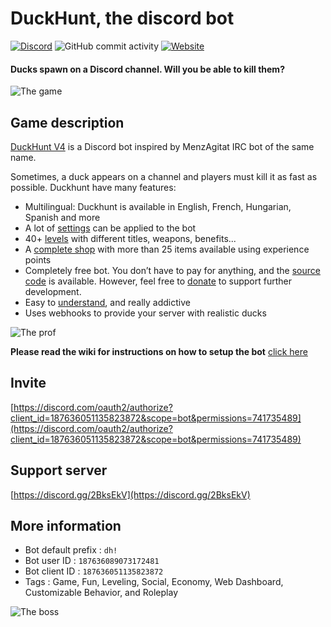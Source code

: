 # DuckHunt, the discord bot

[![Discord](https://img.shields.io/discord/195260081036591104)](https://discord.gg/2BksEkV)
![GitHub commit activity](https://img.shields.io/github/commit-activity/w/DuckHunt-discord/DHV4) 
[![Website](https://img.shields.io/website?url=https%3A%2F%2Fduckhunt.me)](https://duckhunt.me)

#### Ducks spawn on a Discord channel. Will you be able to kill them?

![The game](https://duckhunt.me/docs/.gitbook/assets/golden_duck_calgeka.png)

## Game description

[DuckHunt V4](https://duckhunt.me) is a Discord bot inspired by MenzAgitat IRC bot of the same name. 

Sometimes, a duck appears on a channel and players must kill it as fast as possible. 
Duckhunt have many features:
- Multilingual: Duckhunt is available in English, French, Hungarian, Spanish and more
- A lot of [settings](https://duckhunt.me/docs/bot-administration/edit-settings-settings-list) can be applied to the bot 
- 40+ [levels](https://duckhunt.me/docs/players-guide/levels-and-experience) with different titles, weapons, benefits...
- A [complete shop](https://duckhunt.me/commands/shop) with more than 25 items available using experience points 
- Completely free bot. You don’t have to pay for anything, and the [source code](https://github.com/DuckHunt-discord) is available. However, feel free to [donate](https://www.patreon.com/duckhunt) to support further development.
- Easy to [understand](https://duckhunt.me/docs/), and really addictive
- Uses webhooks to provide your server with realistic ducks

![The prof](https://duckhunt.me/docs/.gitbook/assets/prof_duck_calgeka.png)

**Please read the wiki for instructions on how to setup the bot** [click here](https://duckhunt.me/docs/bot-administration/admin-quickstart)

## Invite

[https://discord.com/oauth2/authorize?client_id=187636051135823872&scope=bot&permissions=741735489](https://discord.com/oauth2/authorize?client_id=187636051135823872&scope=bot&permissions=741735489)

## Support server

[https://discord.gg/2BksEkV](https://discord.gg/2BksEkV)

## More information

- Bot default prefix : `dh!`
- Bot user ID : `187636089073172481`
- Bot client ID : `187636051135823872`
- Tags : Game, Fun, Leveling, Social, Economy, Web Dashboard, Customizable Behavior, and Roleplay

![The boss](https://duckhunt.me/docs/.gitbook/assets/boss_calgeka.png)